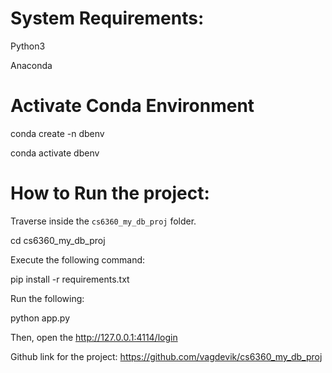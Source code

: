 # System Requirements:



Python3

Anaconda



# Activate Conda Environment



conda create -n dbenv

conda activate dbenv



# How to Run the project:



Traverse inside the `cs6360_my_db_proj` folder.

cd cs6360_my_db_proj

Execute the following command:

pip install -r requirements.txt

Run the following:

python app.py



Then, open the http://127.0.0.1:4114/login




Github link for the project: https://github.com/vagdevik/cs6360_my_db_proj